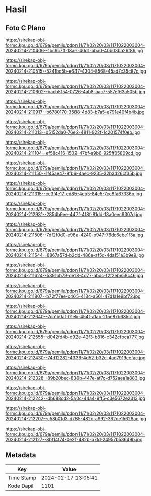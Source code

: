 # Hasil

## Foto C Plano

https://sirekap-obj-formc.kpu.go.id/679a/pemilu/pdpr/11/71/02/20/03/1171022003004-20240214-210406--1bc9c7ff-18ae-40d1-bba0-40b03ba26f86.jpg

https://sirekap-obj-formc.kpu.go.id/679a/pemilu/pdpr/11/71/02/20/03/1171022003004-20240214-210515--5241bd5b-e647-4304-8568-45ad7c35c87c.jpg

https://sirekap-obj-formc.kpu.go.id/679a/pemilu/pdpr/11/71/02/20/03/1171022003004-20240214-210602--bacb5154-0726-4ab8-aac7-557ef63a505b.jpg

https://sirekap-obj-formc.kpu.go.id/679a/pemilu/pdpr/11/71/02/20/03/1171022003004-20240214-210917--b6780170-3588-4d83-b7a5-e791e40f4b4b.jpg

https://sirekap-obj-formc.kpu.go.id/679a/pemilu/pdpr/11/71/02/20/03/1171022003004-20240214-211013--d5152da0-76e2-4811-922f-1c201574f0eb.jpg

https://sirekap-obj-formc.kpu.go.id/679a/pemilu/pdpr/11/71/02/20/03/1171022003004-20240214-211104--ef58c416-1502-47bf-a9b6-925ff05809cd.jpg

https://sirekap-obj-formc.kpu.go.id/679a/pemilu/pdpr/11/71/02/20/03/1171022003004-20240214-211150--1f45ae47-9fb6-4aec-9235-32b3d26cf35b.jpg

https://sirekap-obj-formc.kpu.go.id/679a/pemilu/pdpr/11/71/02/20/03/1171022003004-20240214-211315--cc3f4e17-ed85-4eb5-84c5-7cc8fa67336b.jpg

https://sirekap-obj-formc.kpu.go.id/679a/pemilu/pdpr/11/71/02/20/03/1171022003004-20240214-212931--2854b9ee-447f-4f8f-81dd-13a0eec9307d.jpg

https://sirekap-obj-formc.kpu.go.id/679a/pemilu/pdpr/11/71/02/20/03/1171022003004-20240214-211506--7df2f0d0-e96a-4240-b947-76dc6ebe1f3a.jpg

https://sirekap-obj-formc.kpu.go.id/679a/pemilu/pdpr/11/71/02/20/03/1171022003004-20240214-211544--8867a57d-b2dd-486e-af5d-4da151a3b9e9.jpg

https://sirekap-obj-formc.kpu.go.id/679a/pemilu/pdpr/11/71/02/20/03/1171022003004-20240214-211624--5391bb79-de18-4d77-abdc-f2f2ebe58c46.jpg

https://sirekap-obj-formc.kpu.go.id/679a/pemilu/pdpr/11/71/02/20/03/1171022003004-20240214-211807--b72f77ee-c465-4134-a561-47d1a1e9bf72.jpg

https://sirekap-obj-formc.kpu.go.id/679a/pemilu/pdpr/11/71/02/20/03/1171022003004-20240214-212640--7da1b0af-01eb-454f-a1ab-2f5e87b635c1.jpg

https://sirekap-obj-formc.kpu.go.id/679a/pemilu/pdpr/11/71/02/20/03/1171022003004-20240214-212555--d042fd4b-d92e-42f3-b816-c342cfbca777.jpg

https://sirekap-obj-formc.kpu.go.id/679a/pemilu/pdpr/11/71/02/20/03/1171022003004-20240214-212430--74d12282-4336-4d52-b32e-4ad7919eefac.jpg

https://sirekap-obj-formc.kpu.go.id/679a/pemilu/pdpr/11/71/02/20/03/1171022003004-20240214-212328--89b20bec-839b-447e-af7c-d752aea1a883.jpg

https://sirekap-obj-formc.kpu.go.id/679a/pemilu/pdpr/11/71/02/20/03/1171022003004-20240214-212242--db688cd2-5a0c-44a4-9ff5-c3e5672e2313.jpg

https://sirekap-obj-formc.kpu.go.id/679a/pemilu/pdpr/11/71/02/20/03/1171022003004-20240214-212207--c58b01d3-d785-482c-a992-362de15628ac.jpg

https://sirekap-obj-formc.kpu.go.id/679a/pemilu/pdpr/11/71/02/20/03/1171022003004-20240214-212127--8bf14f74-0e2f-482b-b7fd-24957b53649b.jpg


## Metadata

| Key        | Value               |
| ---------- | ------------------- |
| Time Stamp | 2024-02-17 13:05:41 |
| Kode Dapil | 1101                |



